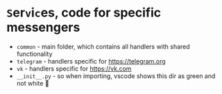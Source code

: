 # `S`er`v`i`c`es, code for specific messengers

- `common` - main folder, which
contains all handlers with shared
functionality
- `telegram` - handlers specific for https://telegram.org
- `vk` - handlers specific for https://vk.com
- `__init__.py` - so when importing, vscode shows this dir 
as green and not white 🤪